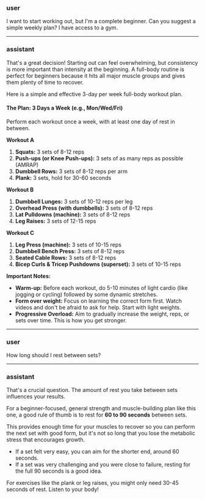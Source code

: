 ### user

I want to start working out, but I'm a complete beginner. Can you suggest a simple weekly plan? I have access to a gym.

---

### assistant

That's a great decision! Starting out can feel overwhelming, but consistency is more important than intensity at the beginning. A full-body routine is perfect for beginners because it hits all major muscle groups and gives them plenty of time to recover.

Here is a simple and effective 3-day per week full-body workout plan.

#### **The Plan: 3 Days a Week (e.g., Mon/Wed/Fri)**

Perform each workout once a week, with at least one day of rest in between.

**Workout A**

1.  **Squats:** 3 sets of 8-12 reps
2.  **Push-ups (or Knee Push-ups):** 3 sets of as many reps as possible (AMRAP)
3.  **Dumbbell Rows:** 3 sets of 8-12 reps per arm
4.  **Plank:** 3 sets, hold for 30-60 seconds

**Workout B**

1.  **Dumbbell Lunges:** 3 sets of 10-12 reps per leg
2.  **Overhead Press (with dumbbells):** 3 sets of 8-12 reps
3.  **Lat Pulldowns (machine):** 3 sets of 8-12 reps
4.  **Leg Raises:** 3 sets of 12-15 reps

**Workout C**

1.  **Leg Press (machine):** 3 sets of 10-15 reps
2.  **Dumbbell Bench Press:** 3 sets of 8-12 reps
3.  **Seated Cable Rows:** 3 sets of 8-12 reps
4.  **Bicep Curls & Tricep Pushdowns (superset):** 3 sets of 10-15 reps

**Important Notes:**

- **Warm-up:** Before each workout, do 5-10 minutes of light cardio (like jogging or cycling) followed by some dynamic stretches.
- **Form over weight:** Focus on learning the correct form first. Watch videos and don't be afraid to ask for help. Start with light weights.
- **Progressive Overload:** Aim to gradually increase the weight, reps, or sets over time. This is how you get stronger.

---

### user

How long should I rest between sets?

---

### assistant

That's a crucial question. The amount of rest you take between sets influences your results.

For a beginner-focused, general strength and muscle-building plan like this one, a good rule of thumb is to rest for **60 to 90 seconds** between sets.

This provides enough time for your muscles to recover so you can perform the next set with good form, but it's not so long that you lose the metabolic stress that encourages growth.

- If a set felt very easy, you can aim for the shorter end, around 60 seconds.
- If a set was very challenging and you were close to failure, resting for the full 90 seconds is a good idea.

For exercises like the plank or leg raises, you might only need 30-45 seconds of rest. Listen to your body!
